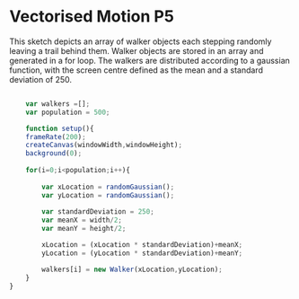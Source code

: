 # Vectorised Motion P5

This sketch depicts an array of walker objects each stepping randomly leaving a trail behind them. Walker objects are stored in an array and generated in a for loop. The walkers are distributed according to a gaussian function, with the screen centre defined as the mean and a standard deviation of 250.

```js

	var walkers =[];
	var population = 500;

	function setup(){
	frameRate(200);
	createCanvas(windowWidth,windowHeight);
	background(0);
	
	for(i=0;i<population;i++){
		
		var xLocation = randomGaussian();
		var yLocation = randomGaussian();
		
		var standardDeviation = 250;
		var meanX = width/2;
		var meanY = height/2;

		xLocation = (xLocation * standardDeviation)+meanX;
		yLocation = (yLocation * standardDeviation)+meanY;

		walkers[i] = new Walker(xLocation,yLocation);
	}
}

```
